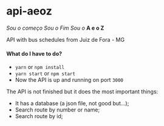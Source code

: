 # api-aeoz

_Sou o começo_
_Sou o Fim_
_Sou o_ **A e o Z**

API with bus schedules from Juiz de Fora - MG

#### What do I have to do?

- `yarn` or `npm install`
- `yarn start` or `npm start`
- Now the API is up and running on port `3000`

The API is not finished but it does the most important things:

- It has a database (a json file, not good but...);
- Search route by number or name;
- Search route by id;
